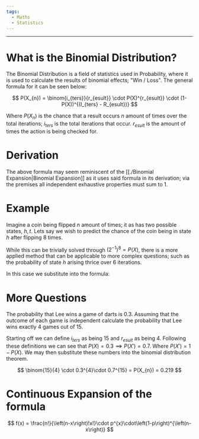 ```yaml
---
tags:
  - Maths
  - Statistics
---
```

---  
  
# What is the Binomial Distribution?  
  
The Binomial Distribution is a field of statistics used in Probability, where it is used to calculate the results of binomial effects; "Win / Loss". The general formula for it can be seen below:   
  
$$  
P(X_{n}) = \binom{i_{ters}}{r_{esult}} \cdot P(X)^{r_{esult}} \cdot (1-P(X))^{(I_{ters} - R_{esult})}  
$$  
  
Where $P(X_{n})$ is the chance that a result occurs $n$ amount of times over the total iterations; $i_{ters}$  is the total iterations that occur.  $r_{esult}$ is the amount of times the action is being checked for.   
  
# Derivation  
  
The above formula may seem reminiscent of the [[./Binomial Expansion|Binomial Expansion]] as it uses said formula in its derivation; via the premises all independent exhaustive properties must sum to 1.  
  
# Example   
  
Imagine a coin being flipped $n$ amount of times; it as has two possible states, $h,t$. Lets say we wish to predict the chance of the coin being in state $h$ after flipping $8$ times.   
  
While this can be trivially solved through $(2^{-1})^{8}= P(X)$, there is a more applied method that can be applicable to more complex questions; such as the probability of state $h$ arising thrice over $6$ iterations.  
  
In this case we substitute into the formula:   
  
  
  
# More Questions  
  
 The probability that Lee wins a game of darts is 0.3. Assuming that the outcome of each game is independent calculate the probability that Lee wins exactly 4 games out of 15.  
  
Starting off we can define $i_{ters}$ as being 15 and $r_{esult}$ as being 4. Following these definitions we can see that $P(X) = 0.3 \implies P(X') = 0.7$. Where $P(X') = 1 - P(X)$. We may then substitute these numbers into the binomial distribution theorem.   
  
$$  
\binom{15}{4} \cdot 0.3^{4}\cdot 0.7^{15} = P(X_{n}) = 0.219  
$$  
  
# Continuous Expansion of the formula  
$$  
f(x) = \frac{n!}{\left(n-x\right)!x!}\cdot p^{x}\cdot\left(1-p\right)^{\left(n-x\right)}  
$$  
